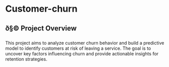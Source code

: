 # Customer-churn

## ð§© Project Overview
This project aims to analyze customer churn behavior and build a predictive model to identify customers at risk of leaving a service. The goal is to uncover key factors influencing churn and provide actionable insights for retention strategies.




